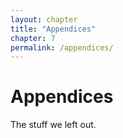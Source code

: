 ```yaml
--- 
layout: chapter
title: "Appendices"
chapter: 7
permalink: /appendices/
---
```


# Appendices
The stuff we left out.
